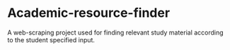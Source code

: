# Academic-resource-finder
A web-scraping project used for finding relevant study material according to the student specified input.

